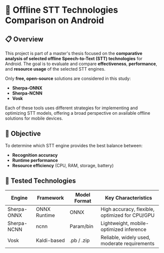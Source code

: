 # 🧠 Offline STT Technologies Comparison on Android

## 📋 Overview

This project is part of a master's thesis focused on the **comparative analysis of selected offline Speech-to-Text (STT) technologies** for Android. The goal is to evaluate and compare **effectiveness**, **performance**, and **resource usage** of the selected STT engines.

Only **free, open-source** solutions are considered in this study:
- **Sherpa-ONNX**
- **Sherpa-NCNN**
- **Vosk**

Each of these tools uses different strategies for implementing and optimizing STT models, offering a broad perspective on available offline solutions for mobile devices.

## 🎯 Objective

To determine which STT engine provides the best balance between:
- **Recognition accuracy**
- **Runtime performance**
- **Resource efficiency** (CPU, RAM, storage, battery)

## 🧪 Tested Technologies

| Engine         | Framework      | Model Format | Key Characteristics                          |
|----------------|----------------|--------------|-----------------------------------------------|
| Sherpa-ONNX    | ONNX Runtime   | ONNX         | High accuracy, flexible, optimized for CPU/GPU|
| Sherpa-NCNN    | ncnn           | Param/bin    | Lightweight, mobile-optimized inference       |
| Vosk           | Kaldi-based    | .pb / .zip   | Reliable, widely used, moderate requirements  |

